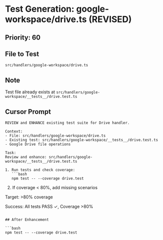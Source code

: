 # Test Generation: google-workspace/drive.ts (REVISED)

## Priority: 60

## File to Test
`src/handlers/google-workspace/drive.ts`

## Note
Test file already exists at `src/handlers/google-workspace/__tests__/drive.test.ts`

## Cursor Prompt

```
REVIEW and ENHANCE existing test suite for Drive handler.

Context:
- File: src/handlers/google-workspace/drive.ts
- Existing test: src/handlers/google-workspace/__tests__/drive.test.ts
- Google Drive file operations

Task:
Review and enhance: src/handlers/google-workspace/__tests__/drive.test.ts

1. Run tests and check coverage:
   ```bash
   npm test -- --coverage drive.test
   ```

2. If coverage < 80%, add missing scenarios

Target: >80% coverage

Success: All tests PASS ✓, Coverage >80%
```

## After Enhancement

```bash
npm test -- --coverage drive.test
```
